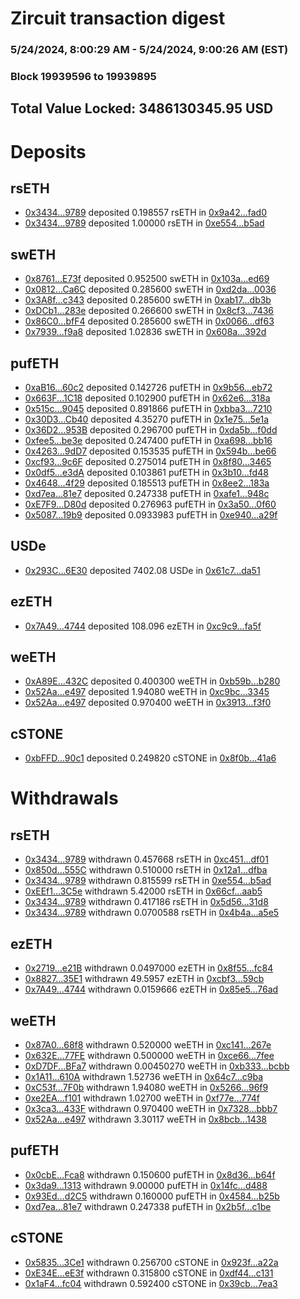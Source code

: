 # Zircuit transaction digest
### 5/24/2024, 8:00:29 AM - 5/24/2024, 9:00:26 AM (EST)
### Block 19939596 to 19939895

## Total Value Locked: 3486130345.95 USD

# Deposits
## rsETH
- [0x3434...9789](https://etherscan.io/address/0x34349c5569e7B846c3558961552D2202760A9789) deposited 0.198557 rsETH in [0x9a42...fad0](https://etherscan.io/tx/0x34349c5569e7B846c3558961552D2202760A9789)
- [0x3434...9789](https://etherscan.io/address/0x34349c5569e7B846c3558961552D2202760A9789) deposited 1.00000 rsETH in [0xe554...b5ad](https://etherscan.io/tx/0x34349c5569e7B846c3558961552D2202760A9789)
## swETH
- [0x8761...E73f](https://etherscan.io/address/0x8761B83aDeC94Ba4bd8b74919FCCbc986834E73f) deposited 0.952500 swETH in [0x103a...ed69](https://etherscan.io/tx/0x8761B83aDeC94Ba4bd8b74919FCCbc986834E73f)
- [0x0812...Ca6C](https://etherscan.io/address/0x0812cEaB5956a1ea740032f0E4E73517d0E7Ca6C) deposited 0.285600 swETH in [0xd2da...0036](https://etherscan.io/tx/0x0812cEaB5956a1ea740032f0E4E73517d0E7Ca6C)
- [0x3A8f...c343](https://etherscan.io/address/0x3A8fF9288dB81bA402E7EeDb775b85C1F8A6c343) deposited 0.285600 swETH in [0xab17...db3b](https://etherscan.io/tx/0x3A8fF9288dB81bA402E7EeDb775b85C1F8A6c343)
- [0xDCb1...283e](https://etherscan.io/address/0xDCb1787AC8cc7828A0EDDC321C6745dB85CB283e) deposited 0.266600 swETH in [0x8cf3...7436](https://etherscan.io/tx/0xDCb1787AC8cc7828A0EDDC321C6745dB85CB283e)
- [0x86C0...bfF4](https://etherscan.io/address/0x86C0896Cee82F6F9e12d09725461c93889AbbfF4) deposited 0.285600 swETH in [0x0066...df63](https://etherscan.io/tx/0x86C0896Cee82F6F9e12d09725461c93889AbbfF4)
- [0x7939...f9a8](https://etherscan.io/address/0x7939410279F369639A1ba84fC93bf03EdDf1f9a8) deposited 1.02836 swETH in [0x608a...392d](https://etherscan.io/tx/0x7939410279F369639A1ba84fC93bf03EdDf1f9a8)
## pufETH
- [0xaB16...60c2](https://etherscan.io/address/0xaB160259bebf2F25e7B4d65Ef3489894c8e860c2) deposited 0.142726 pufETH in [0x9b56...eb72](https://etherscan.io/tx/0xaB160259bebf2F25e7B4d65Ef3489894c8e860c2)
- [0x663F...1C18](https://etherscan.io/address/0x663FBc012141c0AcC28dc65db26847939f421C18) deposited 0.102900 pufETH in [0x62e6...318a](https://etherscan.io/tx/0x663FBc012141c0AcC28dc65db26847939f421C18)
- [0x515c...9045](https://etherscan.io/address/0x515c895B58A812BA1b27A7CC571B51c48d1d9045) deposited 0.891866 pufETH in [0xbba3...7210](https://etherscan.io/tx/0x515c895B58A812BA1b27A7CC571B51c48d1d9045)
- [0x30D3...Cb40](https://etherscan.io/address/0x30D348B17f5cC58463C8b79778C3F5e80390Cb40) deposited 4.35270 pufETH in [0x1e75...5e1a](https://etherscan.io/tx/0x30D348B17f5cC58463C8b79778C3F5e80390Cb40)
- [0x36D2...953B](https://etherscan.io/address/0x36D2C9a2d75682BcD6404CE109601ff56F2f953B) deposited 0.296700 pufETH in [0xda5b...f0dd](https://etherscan.io/tx/0x36D2C9a2d75682BcD6404CE109601ff56F2f953B)
- [0xfee5...be3e](https://etherscan.io/address/0xfee563324a0Db9bBF7CC56596729657EFcf0be3e) deposited 0.247400 pufETH in [0xa698...bb16](https://etherscan.io/tx/0xfee563324a0Db9bBF7CC56596729657EFcf0be3e)
- [0x4263...9dD7](https://etherscan.io/address/0x42633B0975f45eE87Cd9F98214bC082C0E7B9dD7) deposited 0.153535 pufETH in [0x594b...be66](https://etherscan.io/tx/0x42633B0975f45eE87Cd9F98214bC082C0E7B9dD7)
- [0xcf93...9c6F](https://etherscan.io/address/0xcf93D2dA78E760b0fd3854aFcc8bc8cC144B9c6F) deposited 0.275014 pufETH in [0x8f80...3465](https://etherscan.io/tx/0xcf93D2dA78E760b0fd3854aFcc8bc8cC144B9c6F)
- [0x0df5...e3dA](https://etherscan.io/address/0x0df526c4C695aD9E93452c96CE1f128CFadfe3dA) deposited 0.103861 pufETH in [0x3b10...fd48](https://etherscan.io/tx/0x0df526c4C695aD9E93452c96CE1f128CFadfe3dA)
- [0x4648...4f29](https://etherscan.io/address/0x4648446b3186366aaE7738A60c7c83FDe7f64f29) deposited 0.185513 pufETH in [0x8ee2...183a](https://etherscan.io/tx/0x4648446b3186366aaE7738A60c7c83FDe7f64f29)
- [0xd7ea...81e7](https://etherscan.io/address/0xd7ea2f0002580e863F3d4641BADa54b82c9281e7) deposited 0.247338 pufETH in [0xafe1...948c](https://etherscan.io/tx/0xd7ea2f0002580e863F3d4641BADa54b82c9281e7)
- [0xE7F9...D80d](https://etherscan.io/address/0xE7F924D6f2b196B35e46E005ed431716B838D80d) deposited 0.276963 pufETH in [0x3a50...0f60](https://etherscan.io/tx/0xE7F924D6f2b196B35e46E005ed431716B838D80d)
- [0x5087...19b9](https://etherscan.io/address/0x508740daA6959c2AEd3225F25603D02ab5e119b9) deposited 0.0933983 pufETH in [0xe940...a29f](https://etherscan.io/tx/0x508740daA6959c2AEd3225F25603D02ab5e119b9)
## USDe
- [0x293C...6E30](https://etherscan.io/address/0x293C6937D8D82e05B01335F7B33FBA0c8e256E30) deposited 7402.08 USDe in [0x61c7...da51](https://etherscan.io/tx/0x293C6937D8D82e05B01335F7B33FBA0c8e256E30)
## ezETH
- [0x7A49...4744](https://etherscan.io/address/0x7A493Be5c2ce014cD049Bf178a1ac0Db1B434744) deposited 108.096 ezETH in [0xc9c9...fa5f](https://etherscan.io/tx/0x7A493Be5c2ce014cD049Bf178a1ac0Db1B434744)
## weETH
- [0xA89E...432C](https://etherscan.io/address/0xA89E0B7673769472f59e5a0E605745fA5a92432C) deposited 0.400300 weETH in [0xb59b...b280](https://etherscan.io/tx/0xA89E0B7673769472f59e5a0E605745fA5a92432C)
- [0x52Aa...e497](https://etherscan.io/address/0x52Aa899454998Be5b000Ad077a46Bbe360F4e497) deposited 1.94080 weETH in [0xc9bc...3345](https://etherscan.io/tx/0x52Aa899454998Be5b000Ad077a46Bbe360F4e497)
- [0x52Aa...e497](https://etherscan.io/address/0x52Aa899454998Be5b000Ad077a46Bbe360F4e497) deposited 0.970400 weETH in [0x3913...f3f0](https://etherscan.io/tx/0x52Aa899454998Be5b000Ad077a46Bbe360F4e497)
## cSTONE
- [0xbFFD...90c1](https://etherscan.io/address/0xbFFD4c0a39DfCE79412eD00d15a517ddF45C90c1) deposited 0.249820 cSTONE in [0x8f0b...41a6](https://etherscan.io/tx/0xbFFD4c0a39DfCE79412eD00d15a517ddF45C90c1)
# Withdrawals
## rsETH
- [0x3434...9789](https://etherscan.io/address/0x34349c5569e7B846c3558961552D2202760A9789) withdrawn 0.457668 rsETH in [0xc451...df01](https://etherscan.io/tx/0x34349c5569e7B846c3558961552D2202760A9789)
- [0x850d...555C](https://etherscan.io/address/0x850d8744632e2769981541c841247B0B40Df555C) withdrawn 0.510000 rsETH in [0x12a1...dfba](https://etherscan.io/tx/0x850d8744632e2769981541c841247B0B40Df555C)
- [0x3434...9789](https://etherscan.io/address/0x34349c5569e7B846c3558961552D2202760A9789) withdrawn 0.815599 rsETH in [0xe554...b5ad](https://etherscan.io/tx/0x34349c5569e7B846c3558961552D2202760A9789)
- [0xEEf1...3C5e](https://etherscan.io/address/0xEEf1B2fA1743E9215E1d8881d52B886618453C5e) withdrawn 5.42000 rsETH in [0x66cf...aab5](https://etherscan.io/tx/0xEEf1B2fA1743E9215E1d8881d52B886618453C5e)
- [0x3434...9789](https://etherscan.io/address/0x34349c5569e7B846c3558961552D2202760A9789) withdrawn 0.417186 rsETH in [0x5d56...31d8](https://etherscan.io/tx/0x34349c5569e7B846c3558961552D2202760A9789)
- [0x3434...9789](https://etherscan.io/address/0x34349c5569e7B846c3558961552D2202760A9789) withdrawn 0.0700588 rsETH in [0x4b4a...a5e5](https://etherscan.io/tx/0x34349c5569e7B846c3558961552D2202760A9789)
## ezETH
- [0x2719...e21B](https://etherscan.io/address/0x2719e4c5F93224F02D7B0cA9F86894A98F49e21B) withdrawn 0.0497000 ezETH in [0x8f55...fc84](https://etherscan.io/tx/0x2719e4c5F93224F02D7B0cA9F86894A98F49e21B)
- [0x8827...35E1](https://etherscan.io/address/0x8827933Cb5914493489F94f15eF713B34ec035E1) withdrawn 49.5957 ezETH in [0xcbf3...59cb](https://etherscan.io/tx/0x8827933Cb5914493489F94f15eF713B34ec035E1)
- [0x7A49...4744](https://etherscan.io/address/0x7A493Be5c2ce014cD049Bf178a1ac0Db1B434744) withdrawn 0.0159666 ezETH in [0x85e5...76ad](https://etherscan.io/tx/0x7A493Be5c2ce014cD049Bf178a1ac0Db1B434744)
## weETH
- [0x87A0...68f8](https://etherscan.io/address/0x87A0737387da833d05D0a4d25889E6E482bA68f8) withdrawn 0.520000 weETH in [0xc141...267e](https://etherscan.io/tx/0x87A0737387da833d05D0a4d25889E6E482bA68f8)
- [0x632E...77FE](https://etherscan.io/address/0x632E78179e7d860BBe4a11f114720eC50eF777FE) withdrawn 0.500000 weETH in [0xce66...7fee](https://etherscan.io/tx/0x632E78179e7d860BBe4a11f114720eC50eF777FE)
- [0xD7DF...BFa7](https://etherscan.io/address/0xD7DF7E085214743530afF339aFC420c7c720BFa7) withdrawn 0.00450270 weETH in [0xb333...bcbb](https://etherscan.io/tx/0xD7DF7E085214743530afF339aFC420c7c720BFa7)
- [0x1A11...610A](https://etherscan.io/address/0x1A1104edd92F68c657CB108aCd3132827CDb610A) withdrawn 1.52736 weETH in [0x64c7...c9ba](https://etherscan.io/tx/0x1A1104edd92F68c657CB108aCd3132827CDb610A)
- [0xC53f...7F0b](https://etherscan.io/address/0xC53fe73AAD87029c1CebAEAE149b574B9ecD7F0b) withdrawn 1.94080 weETH in [0x5266...96f9](https://etherscan.io/tx/0xC53fe73AAD87029c1CebAEAE149b574B9ecD7F0b)
- [0xe2EA...f101](https://etherscan.io/address/0xe2EAb89C98504ffb404eD6F42A103070a301f101) withdrawn 1.02700 weETH in [0xf77e...774f](https://etherscan.io/tx/0xe2EAb89C98504ffb404eD6F42A103070a301f101)
- [0x3ca3...433F](https://etherscan.io/address/0x3ca34a8752baD068149C20605a2c784564a8433F) withdrawn 0.970400 weETH in [0x7328...bbb7](https://etherscan.io/tx/0x3ca34a8752baD068149C20605a2c784564a8433F)
- [0x52Aa...e497](https://etherscan.io/address/0x52Aa899454998Be5b000Ad077a46Bbe360F4e497) withdrawn 3.30117 weETH in [0x8bcb...1438](https://etherscan.io/tx/0x52Aa899454998Be5b000Ad077a46Bbe360F4e497)
## pufETH
- [0x0cbE...Fca8](https://etherscan.io/address/0x0cbE24917a73aEdf37C6073c4161D59C9225Fca8) withdrawn 0.150600 pufETH in [0x8d36...b64f](https://etherscan.io/tx/0x0cbE24917a73aEdf37C6073c4161D59C9225Fca8)
- [0x3da9...1313](https://etherscan.io/address/0x3da97F6b72006233c685577deE1922826E981313) withdrawn 9.00000 pufETH in [0x14fc...d488](https://etherscan.io/tx/0x3da97F6b72006233c685577deE1922826E981313)
- [0x93Ed...d2C5](https://etherscan.io/address/0x93Edf5B00E15cbEd695246315DfF41E16B17d2C5) withdrawn 0.160000 pufETH in [0x4584...b25b](https://etherscan.io/tx/0x93Edf5B00E15cbEd695246315DfF41E16B17d2C5)
- [0xd7ea...81e7](https://etherscan.io/address/0xd7ea2f0002580e863F3d4641BADa54b82c9281e7) withdrawn 0.247338 pufETH in [0x2b5f...c1be](https://etherscan.io/tx/0xd7ea2f0002580e863F3d4641BADa54b82c9281e7)
## cSTONE
- [0x5835...3Ce1](https://etherscan.io/address/0x58350051676b96EC7F4377fbc8da3b42674a3Ce1) withdrawn 0.256700 cSTONE in [0x923f...a22a](https://etherscan.io/tx/0x58350051676b96EC7F4377fbc8da3b42674a3Ce1)
- [0xE34E...eE3f](https://etherscan.io/address/0xE34E816b8995812ea7CA12BAf79Ae3aF2567eE3f) withdrawn 0.315800 cSTONE in [0xdf44...c131](https://etherscan.io/tx/0xE34E816b8995812ea7CA12BAf79Ae3aF2567eE3f)
- [0x1aF4...fc04](https://etherscan.io/address/0x1aF49B28F11169dA6bF48c96850032b84C86fc04) withdrawn 0.592400 cSTONE in [0x39cb...7ea3](https://etherscan.io/tx/0x1aF49B28F11169dA6bF48c96850032b84C86fc04)
